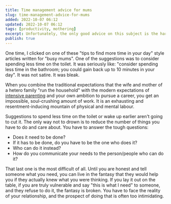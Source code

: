 ```yaml
---
title: Time management advice for mums
slug: time-management-advice-for-mums
added: 2022-10-07 06:12
updated: 2022-10-07 06:12
tags: [productivity, mothering]
excerpt: Unfortunately, the only good advice on this subject is the hardest to follow.
publish: true
---
```


One time, I clicked on one of these "tips to find more time in your day" style articles written for "busy mums". One of the suggestions was to consider spending less time on the toilet. It was seriously like: "consider spending less time in the bathroom; you could gain back up to 10 minutes in your day". It was not satire. It was bleak.

When you combine the traditional expectations that the wife and mother of a hetero family "run the household" with the modern expectations of [intensive parenting](https://www.theatlantic.com/family/archive/2019/01/intensive-helicopter-parenting-inequality/580528/) and your own ambition to pursue a career, you get an impossible, soul-crushing amount of work. It is an exhausting and resentment-inducing mountain of physical and mental labour.

Suggestions to spend less time on the toilet or wake up earlier aren't going to cut it. The only way not to drown is to reduce the number of things you have to do and care about. You have to answer the tough questions:

- Does it need to be done?
- If it has to be done, do you have to be the one who does it?
- Who can do it instead?
- How do you communicate your needs to the person/people who can do it?

That last one is the most difficult of all. Until you are honest and tell someone what you need, you can live in the fantasy that they would help you if they actually knew what you were thinking. If you lay it out on the table, if you are truly vulnerable and say "this is what I need" to someone, and they refuse to do it, the fantasy is broken. You have to face the reality of your relationship, and the prospect of doing that is often too intimidating.
